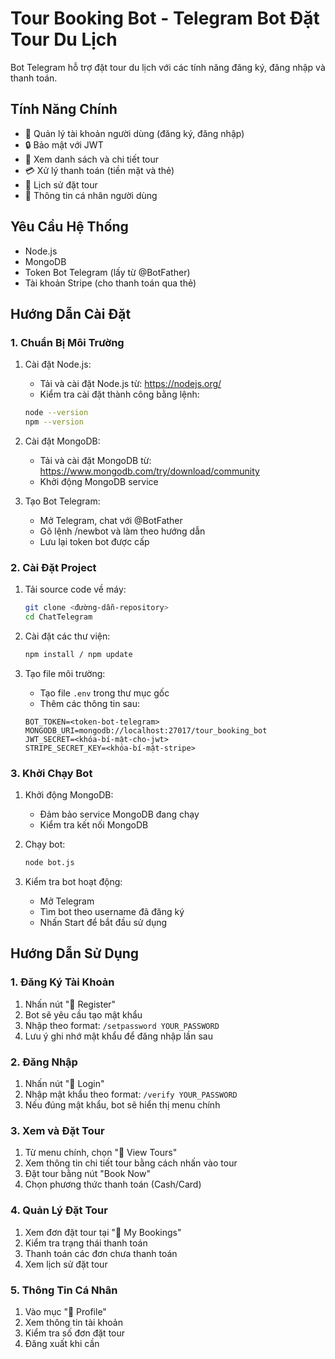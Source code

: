 # Tour Booking Bot - Telegram Bot Đặt Tour Du Lịch

Bot Telegram hỗ trợ đặt tour du lịch với các tính năng đăng ký, đăng nhập và thanh toán.

## Tính Năng Chính

- 👤 Quản lý tài khoản người dùng (đăng ký, đăng nhập)
- 🔒 Bảo mật với JWT
- 🎯 Xem danh sách và chi tiết tour
- 💳 Xử lý thanh toán (tiền mặt và thẻ)
- 🎫 Lịch sử đặt tour
- 👤 Thông tin cá nhân người dùng

## Yêu Cầu Hệ Thống

- Node.js
- MongoDB
- Token Bot Telegram (lấy từ @BotFather)
- Tài khoản Stripe (cho thanh toán qua thẻ)

## Hướng Dẫn Cài Đặt

### 1. Chuẩn Bị Môi Trường

1. Cài đặt Node.js:
   - Tải và cài đặt Node.js từ: https://nodejs.org/
   - Kiểm tra cài đặt thành công bằng lệnh:
   ```bash
   node --version
   npm --version
   ```

2. Cài đặt MongoDB:
   - Tải và cài đặt MongoDB từ: https://www.mongodb.com/try/download/community
   - Khởi động MongoDB service

3. Tạo Bot Telegram:
   - Mở Telegram, chat với @BotFather
   - Gõ lệnh /newbot và làm theo hướng dẫn
   - Lưu lại token bot được cấp

### 2. Cài Đặt Project

1. Tải source code về máy:
   ```bash
   git clone <đường-dẫn-repository>
   cd ChatTelegram
   ```

2. Cài đặt các thư viện:
   ```bash
   npm install / npm update
   ```

3. Tạo file môi trường:
   - Tạo file `.env` trong thư mục gốc
   - Thêm các thông tin sau:
   ```
   BOT_TOKEN=<token-bot-telegram>
   MONGODB_URI=mongodb://localhost:27017/tour_booking_bot
   JWT_SECRET=<khóa-bí-mật-cho-jwt>
   STRIPE_SECRET_KEY=<khóa-bí-mật-stripe>
   ```

### 3. Khởi Chạy Bot

1. Khởi động MongoDB:
   - Đảm bảo service MongoDB đang chạy
   - Kiểm tra kết nối MongoDB

2. Chạy bot:
   ```bash
   node bot.js
   ```

3. Kiểm tra bot hoạt động:
   - Mở Telegram
   - Tìm bot theo username đã đăng ký
   - Nhấn Start để bắt đầu sử dụng

## Hướng Dẫn Sử Dụng

### 1. Đăng Ký Tài Khoản

1. Nhấn nút "📝 Register"
2. Bot sẽ yêu cầu tạo mật khẩu
3. Nhập theo format: `/setpassword YOUR_PASSWORD`
4. Lưu ý ghi nhớ mật khẩu để đăng nhập lần sau

### 2. Đăng Nhập

1. Nhấn nút "🔑 Login"
2. Nhập mật khẩu theo format: `/verify YOUR_PASSWORD`
3. Nếu đúng mật khẩu, bot sẽ hiển thị menu chính

### 3. Xem và Đặt Tour

1. Từ menu chính, chọn "🎯 View Tours"
2. Xem thông tin chi tiết tour bằng cách nhấn vào tour
3. Đặt tour bằng nút "Book Now"
4. Chọn phương thức thanh toán (Cash/Card)

### 4. Quản Lý Đặt Tour

1. Xem đơn đặt tour tại "🎫 My Bookings"
2. Kiểm tra trạng thái thanh toán
3. Thanh toán các đơn chưa thanh toán
4. Xem lịch sử đặt tour

### 5. Thông Tin Cá Nhân

1. Vào mục "👤 Profile"
2. Xem thông tin tài khoản
3. Kiểm tra số đơn đặt tour
4. Đăng xuất khi cần